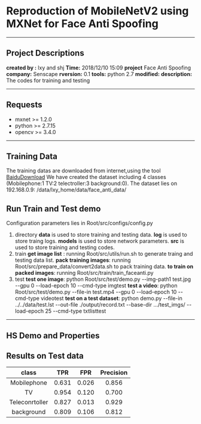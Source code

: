# Reproduction of MobileNetV2 using MXNet for Face Anti Spoofing
***
## Project Descriptions
**created by :** lxy and shj
**Time:**  2018/12/10 15:09
**project** Face Anti Spoofing
**company:** Senscape
**rversion:** 0.1
**tools:**   python 2.7
**modified:**
**description:** The codes for training and testing
***
## Requests
* mxnet >= 1.2.0
* python >= 2.7.15
* opencv >= 3.4.0
***
## Training Data
The training datas are downloaded from internet,using the tool [BaiduDownload](https://github.com/kong36088/BaiduImageSpider)
We have created the dataset including 4 classes (Mobilephone:1 TV:2 telectroller:3 background:0).
The dataset lies on 192.168.0.9: /data/lxy_home/data/face_anti_data/
## Run Train and Test demo
Configuration parameters lies in Root/src/configs/config.py
1. directory
   **data** is used to store training and testing data.
   **log** is used to store traing logs.
   **models** is used to store network parameters.
   **src** is used to store training and testing codes.
2. train
   **get image list** : running Root/src/utils/run.sh to generate traing and testing data list.
   **pack training images**: running Root/src/prepare_data/convert2data.sh to pack training data.
   **to train on packed images**: running Root/src/train/train_faceanti.py
3. test
   **test one image**: python Root/src/test/demo.py --img-path1 test.jpg --gpu 0 --load-epoch 10 --cmd-type imgtest
   **test a video**: python Root/src/test/demo.py --file-in test.mp4 --gpu 0 --load-epoch 10 --cmd-type videotest
   **test on a test dataset**: python demo.py --file-in ../../data/test.lst --out-file ./output/record.txt --base-dir .../test_imgs/ --load-epoch 25 --cmd-type txtlisttest
***
## HS Demo and Properties
## Results on Test data
class|TPR|FPR|Precision|
:---:|:---:|:---:|:---:|
Mobilephone   |0.631|0.026|0.856|
TV            |0.954|0.120|0.700|
Teleconrtoller|0.827|0.013|0.929|
background    |0.809|0.106|0.812|